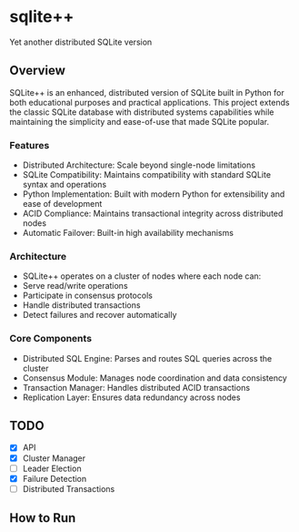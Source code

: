 # sqlite++
Yet another distributed SQLite version

## Overview
SQLite++ is an enhanced, distributed version of SQLite built in Python for both educational purposes and practical applications. This project extends the classic SQLite database with distributed systems capabilities while maintaining the simplicity and ease-of-use that made SQLite popular.

### Features
* Distributed Architecture: Scale beyond single-node limitations
* SQLite Compatibility: Maintains compatibility with standard SQLite syntax and operations
* Python Implementation: Built with modern Python for extensibility and ease of development
* ACID Compliance: Maintains transactional integrity across distributed nodes
* Automatic Failover: Built-in high availability mechanisms

### Architecture
* SQLite++ operates on a cluster of nodes where each node can:
* Serve read/write operations
* Participate in consensus protocols
* Handle distributed transactions
* Detect failures and recover automatically

### Core Components
* Distributed SQL Engine: Parses and routes SQL queries across the cluster
* Consensus Module: Manages node coordination and data consistency
* Transaction Manager: Handles distributed ACID transactions
* Replication Layer: Ensures data redundancy across nodes

## TODO
- [x] API
- [x] Cluster Manager
- [ ] Leader Election
- [x] Failure Detection
- [ ] Distributed Transactions

## How to Run
